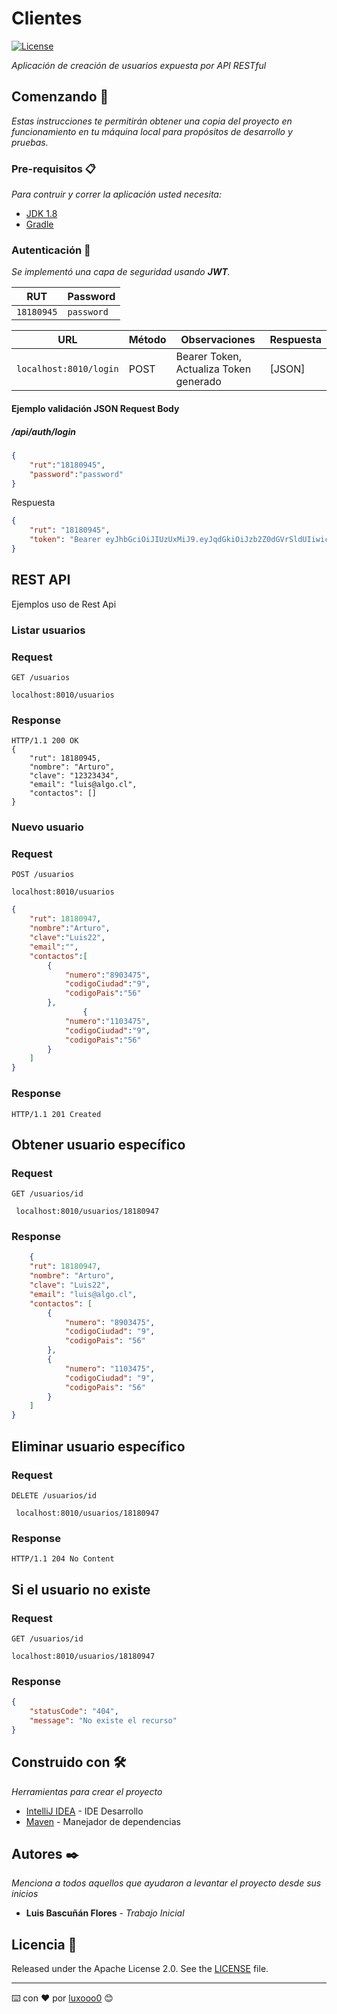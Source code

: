 # Clientes
[![License](http://img.shields.io/:license-apache-blue.svg)](http://www.apache.org/licenses/LICENSE-2.0.html)

_Aplicación de creación de usuarios expuesta por API RESTful_

## Comenzando 🚀

_Estas instrucciones te permitirán obtener una copia del proyecto en funcionamiento en tu máquina local para propósitos de desarrollo y pruebas._

### Pre-requisitos 📋

_Para contruir y correr la aplicación usted necesita:_

- [JDK 1.8](http://www.oracle.com/technetwork/java/javase/downloads/jdk8-downloads-2133151.html)
- [Gradle](https://gradle.org/)

### Autenticación :key:
_Se implementó una capa de seguridad usando **JWT**._

|     RUT     | Password |
|------------------|----------|
|`18180945`         |`password`|

|                                          URL                        | Método |                    Observaciones                    | Respuesta |
|---------------------------------------------------------------------|--------|-----------------------------------------------|---------------------------|
|`localhost:8010/login`                            | POST   |Bearer Token, Actualiza Token generado       | [JSON]         |

#### Ejemplo validación JSON Request Body

##### **/api/auth/login**
```json
{
    "rut":"18180945",
    "password":"password"
}
```

Respuesta
```json
{
    "rut": "18180945",
    "token": "Bearer eyJhbGciOiJIUzUxMiJ9.eyJqdGkiOiJzb2Z0dGVrSldUIiwic3ViIjoiMTgxODA5NDUiLCJhdXRob3JpdGllcyI6WyJST0xFX1VTRVIiXSwiaWF0IjoxNjI1MDcwODEwLCJleHAiOjE2MjUwNzE0MTB9.ydyQUk_ymGgSW7IKfsSWVFnkwkQsPNlLhWCZNX-MBwocp7GXWDXEpfUjPZ7j_pZD239ksORjk5JTrCGHNEHlog"
}
```
## REST API

Ejemplos uso de Rest Api

### Listar usuarios
### Request

`GET /usuarios`

    localhost:8010/usuarios

### Response

    HTTP/1.1 200 OK
    {
        "rut": 18180945,
        "nombre": "Arturo",
        "clave": "12323434",
        "email": "luis@algo.cl",
        "contactos": []
    }

### Nuevo usuario

### Request

`POST /usuarios`

    localhost:8010/usuarios


```json
{
    "rut": 18180947,
    "nombre":"Arturo",
    "clave":"Luis22",
    "email":"",
    "contactos":[
        {
            "numero":"8903475",
            "codigoCiudad":"9",
            "codigoPais":"56"
        },
                {
            "numero":"1103475",
            "codigoCiudad":"9",
            "codigoPais":"56"
        }
    ]
}
```   

### Response

    HTTP/1.1 201 Created


## Obtener usuario específico 

### Request

`GET /usuarios/id`

     localhost:8010/usuarios/18180947

### Response
```json
    {
    "rut": 18180947,
    "nombre": "Arturo",
    "clave": "Luis22",
    "email": "luis@algo.cl",
    "contactos": [
        {
            "numero": "8903475",
            "codigoCiudad": "9",
            "codigoPais": "56"
        },
        {
            "numero": "1103475",
            "codigoCiudad": "9",
            "codigoPais": "56"
        }
    ]
}
``` 

## Eliminar usuario específico 

### Request

`DELETE /usuarios/id`

     localhost:8010/usuarios/18180947

### Response
`HTTP/1.1 204 No Content`

## Si el usuario no existe

### Request

`GET /usuarios/id`

    localhost:8010/usuarios/18180947

### Response
```json
{
    "statusCode": "404",
    "message": "No existe el recurso"
}
``` 


## Construido con 🛠️

_Herramientas para crear el proyecto_

* [IntelliJ IDEA](https://www.jetbrains.com/) - IDE Desarrollo
* [Maven](https://maven.apache.org/) - Manejador de dependencias

## Autores ✒️

_Menciona a todos aquellos que ayudaron a levantar el proyecto desde sus inicios_

* **Luis Bascuñán Flores** - *Trabajo Inicial*

## Licencia 📄

Released under the Apache License 2.0. See the [LICENSE](https://github.com/codecentric/springboot-sample-app/blob/master/LICENSE) file.

---
⌨️ con ❤️ por [luxooo0](https://github.com/luxooo0) 😊
